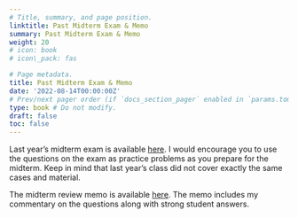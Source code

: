 ```yaml
---
# Title, summary, and page position.
linktitle: Past Midterm Exam & Memo
summary: Past Midterm Exam & Memo
weight: 20
# icon: book
# icon\_pack: fas

# Page metadata.
title: Past Midterm Exam & Memo
date: '2022-08-14T00:00:00Z'
# Prev/next pager order (if `docs_section_pager` enabled in `params.toml`)
type: book # Do not modify.
draft: false
toc: false
---
```


Last year’s midterm exam is available [here](/../../torts2023-material/past-exam/midterm.pdf). I would encourage you to use the questions on the exam as practice problems as you prepare for the midterm. Keep in mind that last year’s class did not cover exactly the same cases and material.

The midterm review memo is available [here](/../../torts2023-material/past-exam/midterm-memo.pdf). The memo includes my commentary on the questions along with strong student answers.
